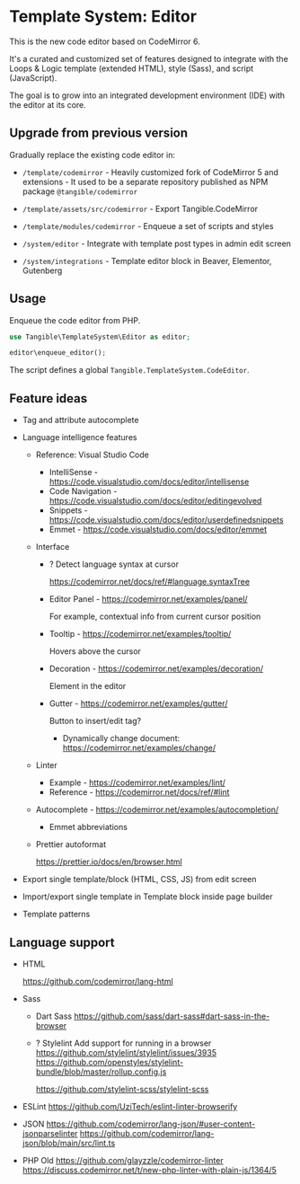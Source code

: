 # Template System: Editor

This is the new code editor based on CodeMirror 6.

It's a curated and customized set of features designed to integrate with the Loops & Logic template (extended HTML), style (Sass), and script (JavaScript).

The goal is to grow into an integrated development environment (IDE) with the editor at its core.


## Upgrade from previous version

Gradually replace the existing code editor in:

- `/template/codemirror` - Heavily customized fork of CodeMirror 5 and extensions - It used to be a separate repository published as NPM package `@tangible/codemirror`
- `/template/assets/src/codemirror` - Export Tangible.CodeMirror
- `/template/modules/codemirror` - Enqueue a set of scripts and styles

- `/system/editor` - Integrate with template post types in admin edit screen
- `/system/integrations` - Template editor block in Beaver, Elementor, Gutenberg


## Usage

Enqueue the code editor from PHP.

```php
use Tangible\TemplateSystem\Editor as editor;

editor\enqueue_editor();
```

The script defines a global `Tangible.TemplateSystem.CodeEditor`.


## Feature ideas

- Tag and attribute autocomplete

- Language intelligence features

  - Reference: Visual Studio Code
    - IntelliSense - https://code.visualstudio.com/docs/editor/intellisense
    - Code Navigation - https://code.visualstudio.com/docs/editor/editingevolved
    - Snippets - https://code.visualstudio.com/docs/editor/userdefinedsnippets
    - Emmet - https://code.visualstudio.com/docs/editor/emmet

  - Interface
    - ? Detect language syntax at cursor

      https://codemirror.net/docs/ref/#language.syntaxTree

    - Editor Panel - https://codemirror.net/examples/panel/

      For example, contextual info from current cursor position

    - Tooltip - https://codemirror.net/examples/tooltip/

      Hovers above the cursor

    - Decoration - https://codemirror.net/examples/decoration/

      Element in the editor

    - Gutter - https://codemirror.net/examples/gutter/

      Button to insert/edit tag?

      - Dynamically change document: https://codemirror.net/examples/change/

  - Linter
    - Example - https://codemirror.net/examples/lint/
    - Reference - https://codemirror.net/docs/ref/#lint

  - Autocomplete - https://codemirror.net/examples/autocompletion/

    - Emmet abbreviations

  - Prettier autoformat

    https://prettier.io/docs/en/browser.html


- Export single template/block (HTML, CSS, JS) from edit screen

- Import/export single template in Template block inside page builder

- Template patterns


## Language support

- HTML

  https://github.com/codemirror/lang-html

- Sass

  - Dart Sass https://github.com/sass/dart-sass#dart-sass-in-the-browser

  - ? Stylelint
    Add support for running in a browser https://github.com/stylelint/stylelint/issues/3935
    https://github.com/openstyles/stylelint-bundle/blob/master/rollup.config.js

    https://github.com/stylelint-scss/stylelint-scss

- ESLint
  https://github.com/UziTech/eslint-linter-browserify

- JSON
  https://github.com/codemirror/lang-json/#user-content-jsonparselinter
  https://github.com/codemirror/lang-json/blob/main/src/lint.ts

- PHP
  Old https://github.com/glayzzle/codemirror-linter
  https://discuss.codemirror.net/t/new-php-linter-with-plain-js/1364/5

